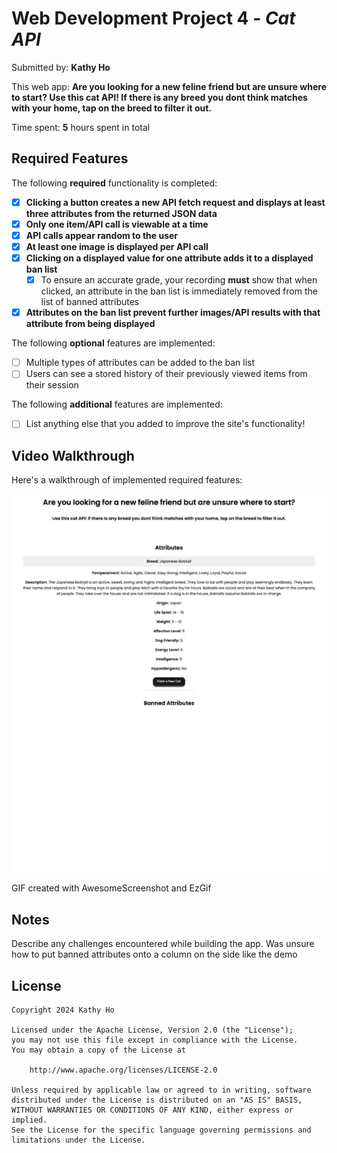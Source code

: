 # Web Development Project 4 - *Cat API*

Submitted by: **Kathy Ho**

This web app: **Are you looking for a new feline friend but are unsure where to start? Use this cat API! If there is any breed you dont think matches with your home, tap on the breed to filter it out.**

Time spent: **5** hours spent in total

## Required Features

The following **required** functionality is completed:

- [x] **Clicking a button creates a new API fetch request and displays at least three attributes from the returned JSON data**
- [x] **Only one item/API call is viewable at a time**
- [x] **API calls appear random to the user**
- [x] **At least one image is displayed per API call**
- [x] **Clicking on a displayed value for one attribute adds it to a displayed ban list**
  - [x] To ensure an accurate grade, your recording **must** show that when clicked, an attribute in the ban list is immediately removed from the list of banned attributes
- [x] **Attributes on the ban list prevent further images/API results with that attribute from being displayed**

The following **optional** features are implemented:

- [ ] Multiple types of attributes can be added to the ban list
- [ ] Users can see a stored history of their previously viewed items from their session

The following **additional** features are implemented:

* [ ] List anything else that you added to improve the site's functionality!

## Video Walkthrough

Here's a walkthrough of implemented required features:


![](https://github.com/Llynoirx/veni-vici/blob/main/veni-vici.gif)


<!-- Replace this with whatever GIF tool you used! -->
GIF created with AwesomeScreenshot and EzGif  

## Notes

Describe any challenges encountered while building the app.
Was unsure how to put banned attributes onto a column on the side like the demo

## License

    Copyright 2024 Kathy Ho

    Licensed under the Apache License, Version 2.0 (the "License");
    you may not use this file except in compliance with the License.
    You may obtain a copy of the License at

        http://www.apache.org/licenses/LICENSE-2.0

    Unless required by applicable law or agreed to in writing, software
    distributed under the License is distributed on an "AS IS" BASIS,
    WITHOUT WARRANTIES OR CONDITIONS OF ANY KIND, either express or implied.
    See the License for the specific language governing permissions and
    limitations under the License.
